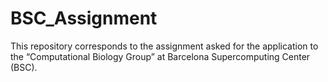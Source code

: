 # BSC_Assignment
 This repository corresponds to the assignment asked for the application to the “Computational Biology Group” at Barcelona Supercomputing Center (BSC).
